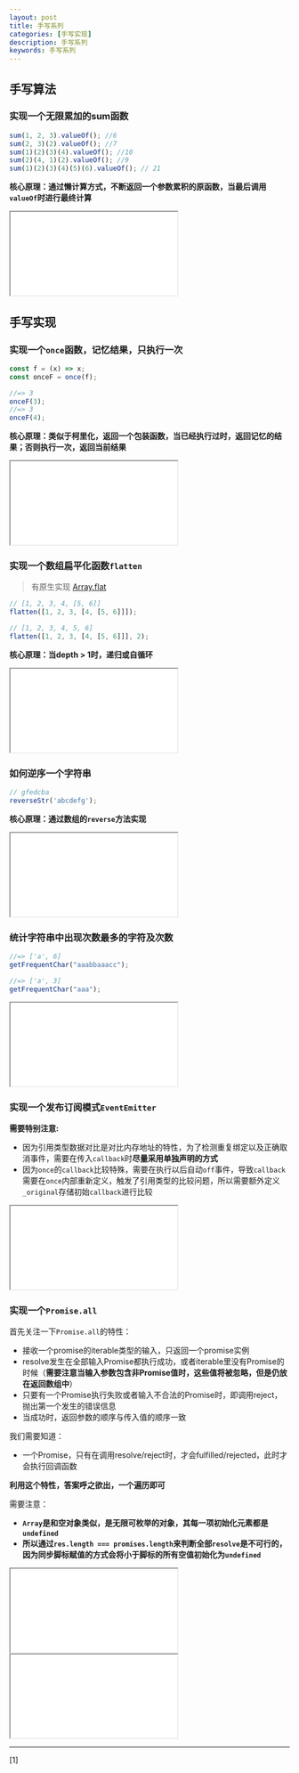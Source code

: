 ```yaml
---
layout: post
title: 手写系列
categories: [手写实现]
description: 手写系列
keywords: 手写系列
---
```


## 手写算法

### 实现一个无限累加的sum函数

```javascript
sum(1, 2, 3).valueOf(); //6
sum(2, 3)(2).valueOf(); //7
sum(1)(2)(3)(4).valueOf(); //10
sum(2)(4, 1)(2).valueOf(); //9
sum(1)(2)(3)(4)(5)(6).valueOf(); // 21
```

**核心原理：通过懒计算方式，不断返回一个参数累积的原函数，当最后调用`valueOf`时进行最终计算**

<iframe name="codemirror" font-size="14" src="{{ site.url }}/public/codemirror/index.html">
function sum(...arg) {
  const add = (...rest) => sum(...arg, ...rest)
  add.valueOf = () => arg.reduce((a, c) => a + c, 0)
  return add
}
console.log(sum(1, 2, 3).valueOf())
console.log(sum(2, 3)(2).valueOf())
console.log(sum(1)(2)(3)(4).valueOf())
console.log(sum(2)(4, 1)(2).valueOf())
console.log(sum(1)(2)(3)(4)(5)(6).valueOf())
</iframe>

## 手写实现

### 实现一个`once`函数，记忆结果，只执行一次

```javascript
const f = (x) => x;
const onceF = once(f);

//=> 3
onceF(3);
//=> 3
onceF(4);
```

**核心原理：类似于柯里化，返回一个包装函数，当已经执行过时，返回记忆的结果；否则执行一次，返回当前结果**

<iframe name="codemirror" font-size="14" src="{{ site.url }}/public/codemirror/index.html">
function once(fn) {
  let _executed = false, _result
  const _fn = (arg) => {
    if (_executed) {
      return _result
    }
    _result = fn(arg)
    _executed = true
    return _result
  }
  return _fn
}
const f = (x) => x
const onceF = once(f)
console.log(onceF(3))
console.log(onceF(4))
</iframe>

### 实现一个数组扁平化函数`flatten`

> 有原生实现 [Array.flat](https://developer.mozilla.org/zh-CN/docs/Web/JavaScript/Reference/Global_Objects/Array/flat)

```javascript
// [1, 2, 3, 4, [5, 6]]
flatten([1, 2, 3, [4, [5, 6]]]);

// [1, 2, 3, 4, 5, 6]
flatten([1, 2, 3, [4, [5, 6]]], 2);
```

**核心原理：当depth > 1时，递归或自循环**

<iframe name="codemirror" font-size="14" src="{{ site.url }}/public/codemirror/index.html">
// 模拟实现
function flatten(array, depth = 1) {
  let _depth = depth, _result = array.slice(0)
  while(_depth > 0) {
    _depth --
    _result = _result.reduce((a, c) => {
      return a.concat(c)
    }, [])
  }
  return _result
}
console.log(flatten([1, 2, 3, [4, [5, 6]]]))
console.log(flatten([1, 2, 3, [4, [5, 6]]], 2))

// 原生实现
console.log([1, 2, 3, [4, [5, 6]]].flat())
console.log([1, 2, 3, [4, [5, 6]]].flat(2))
</iframe>

### 如何逆序一个字符串

```javascript
// gfedcba
reverseStr('abcdefg');
```

**核心原理：通过数组的`reverse`方法实现**

<iframe name="codemirror" font-size="14" src="{{ site.url }}/public/codemirror/index.html">
const str = 'abcdefg'
// 实现一
console.log(Array.prototype.reverse.call(str.split('')).join(''))

// 实现二
console.log(str.split('').reverse().join(''))
</iframe>

### 统计字符串中出现次数最多的字符及次数

```javascript
//=> ['a', 6]
getFrequentChar("aaabbaaacc");

//=> ['a', 3]
getFrequentChar("aaa");
```

<iframe name="codemirror" font-size="14" src="{{ site.url }}/public/codemirror/index.html">
const getFrequentChar = (str) => {
  const counted = str.split('').reduce((a, c) => {
    if (a[c]) {
      a[c] += 1
    } else {
      a[c] = 1
    }
    return a
  }, {})
  const sorted = Object.keys(counted).sort((a, b) => counted[b] - counted[a])
  return [sorted[0], counted[sorted[0]]]
}
console.log(getFrequentChar("aaabbaaacc"))
console.log(getFrequentChar("aaa"))
</iframe>

### 实现一个发布订阅模式`EventEmitter`

**需要特别注意:**
* 因为引用类型数据对比是对比内存地址的特性，为了检测重复绑定以及正确取消事件，需要在传入`callback`时**尽量采用单独声明的方式**
* 因为`once`的`callback`比较特殊，需要在执行以后自动`off`事件，导致`callback`需要在`once`内部重新定义，触发了引用类型的比较问题，所以需要额外定义`_original`存储初始`callback`进行比较

<iframe name="codemirror" font-size="14" src="{{site.url}}/public/vue3-case/index.html#/event-emitter">
</iframe>

### 实现一个`Promise.all`

首先关注一下`Promise.all`的特性：
* 接收一个promise的iterable类型的输入，只返回一个promise实例
* resolve发生在全部输入Promise都执行成功，或者iterable里没有Promise的时候（**需要注意当输入参数包含非Promise值时，这些值将被忽略，但是仍放在返回数组中**）
* 只要有一个Promise执行失败或者输入不合法的Promise时，即调用reject，抛出第一个发生的错误信息
* 当成功时，返回参数的顺序与传入值的顺序一致

我们需要知道：
* 一个Promise，只有在调用resolve/reject时，才会fulfilled/rejected，此时才会执行回调函数

**利用这个特性，答案呼之欲出，一个遍历即可**

需要注意：
* **`Array`是和空对象类似，是无限可枚举的对象，其每一项初始化元素都是`undefined`**
* **所以通过`res.length === promises.length`来判断全部`resolve`是不可行的，因为同步脚标赋值的方式会将小于脚标的所有空值初始化为`undefined`**

<iframe name="codemirror" font-size="14" src="{{ site.url }}/public/codemirror/index.html">
const arr = []
arr[1] = 1
console.log(arr.length) //  should be 2
</iframe>

<iframe name="codemirror" font-size="14" src="{{ site.url }}/public/codemirror/index.html">
const isPromise = (fn) => {
  return (
    fn && typeof fn.then === 'function' && typeof fn.catch === 'function'
  );
};
const promiseAll = (promises) => {
  return new Promise((fulfill, reject) => {
    if (!promises.length) {
      fulfill(promises)
      return
    }
    let res = [], pending = promises.length
    promises.forEach((it, i, s) => {
      if (isPromise(it)) {
        it.then((_res) => {
          res[i] = _res
          if (!--pending) {
            fulfill(res);
          }
        }).catch((_err) => {
          reject(_err);
        });
      } else {
        res[i] = it
        if (!--pending) {
          fulfill(res);
        }
      }
    })
  });
};
const fn1 = () =>
new Promise((resolve) => {
  setTimeout(() => {
    resolve(0);
  }, 3000);
});
promiseAll([1, fn1(), Promise.resolve(3)]).then((res) => {
  console.log('res: ', res);
});
promiseAll([1, fn1(), Promise.resolve(3), Promise.reject(2)]).then((res) => {
  console.log(res);
}).catch(err => {
  console.log('err: ', err);
});
</iframe>

---

[1] []()